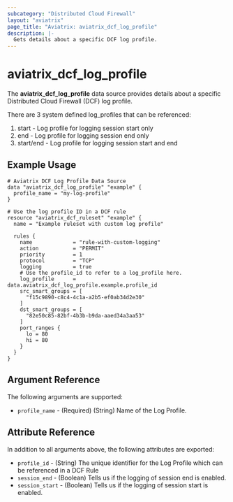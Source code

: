 ```yaml
---
subcategory: "Distributed Cloud Firewall"
layout: "aviatrix"
page_title: "Aviatrix: aviatrix_dcf_log_profile"
description: |-
  Gets details about a specific DCF log profile.
---
```


# aviatrix_dcf_log_profile

The **aviatrix_dcf_log_profile** data source provides details about a specific Distributed Cloud Firewall (DCF) log profile.

There are 3 system defined log_profiles that can be referenced:
1. start - Log profile for logging session start only
2. end - Log profile for logging session end only
3. start/end - Log profile for logging session start and end


## Example Usage

```hcl
# Aviatrix DCF Log Profile Data Source
data "aviatrix_dcf_log_profile" "example" {
  profile_name = "my-log-profile"
}

# Use the log profile ID in a DCF rule
resource "aviatrix_dcf_ruleset" "example" {
  name = "Example ruleset with custom log profile"

  rules {
    name             = "rule-with-custom-logging"
    action           = "PERMIT"
    priority         = 1
    protocol         = "TCP"
    logging          = true
    # Use the profile_id to refer to a log_profile here.
    log_profile      = data.aviatrix_dcf_log_profile.example.profile_id
    src_smart_groups = [
      "f15c9890-c8c4-4c1a-a2b5-ef0ab34d2e30"
    ]
    dst_smart_groups = [
      "82e50c85-82bf-4b3b-b9da-aaed34a3aa53"
    ]
    port_ranges {
      lo = 80
      hi = 80
    }
  }
}
```

## Argument Reference

The following arguments are supported:

* `profile_name` - (Required) (String) Name of the Log Profile.

## Attribute Reference

In addition to all arguments above, the following attributes are exported:

* `profile_id` - (String) The unique identifier for the Log Profile which can be referenced in a DCF Rule
* `session_end` - (Boolean) Tells us if the logging of session end is enabled.
* `session_start` - (Boolean) Tells us if the logging of session start is enabled.
